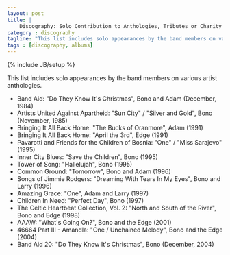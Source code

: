 ```yaml
---
layout: post
title: |
    Discography: Solo Contribution to Anthologies, Tributes or Charity Albums
category : discography
tagline: "This list includes solo appearances by the band members on various artist anthologies"
tags : [discography, albums]
---
```

{% include JB/setup %}

This list includes solo appearances by the band members on various artist anthologies.

* Band Aid: "Do They Know It's Christmas", Bono and Adam (December, 1984)
* Artists United Against Apartheid: "Sun City" / "Silver and Gold", Bono (November, 1985)
* Bringing It All Back Home: "The Bucks of Oranmore", Adam (1991)
* Bringing It All Back Home: "April the 3rd", Edge (1991)
* Pavarotti and Friends for the Children of Bosnia: "One" / "Miss Sarajevo" (1995)
* Inner City Blues: "Save the Children", Bono (1995)
* Tower of Song: "Hallelujah", Bono (1995)
* Common Ground: "Tomorrow", Bono and Adam (1996)
* Songs of Jimmie Rodgers: "Dreaming With Tears In My Eyes", Bono and Larry (1996)
* Amazing Grace: "One", Adam and Larry (1997)
* Children In Need: "Perfect Day", Bono (1997)
* The Celtic Heartbeat Collection, Vol. 2: "North and South of the River", Bono and Edge (1998)
* AAAW: "What's Going On?", Bono and the Edge (2001)
* 46664 Part III - Amandla: "One / Unchained Melody", Bono and the Edge (2004)
* Band Aid 20: "Do They Know It's Christmas", Bono (December, 2004)